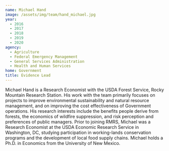```yaml
---
name: Michael Hand
image: /assets/img/team/hand_michael.jpg
year:
  - 2016
  - 2017
  - 2018
  - 2019
  - 2020
agency:
  - Agriculture
  - Federal Emergency Management
  - General Services Administration
  - Health and Human Services
home: Government
title: Evidence Lead
---
```


Michael Hand is a Research Economist with the USDA Forest Service, Rocky Mountain Research Station. His work with the team primarily focuses on projects to improve environmental sustainability and natural resource management, and on improving the cost effectiveness of Government operations. His research interests include the benefits people derive from forests, the economics of wildfire suppression, and risk perception and preferences of public managers. Prior to joining RMRS, Michael was a Research Economist at the USDA Economic Research Service in Washington, DC, studying participation in working-lands conservation programs and the development of local food supply chains. Michael holds a Ph.D. in Economics from the University of New Mexico.

